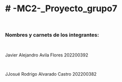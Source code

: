 <h1><strong># -MC2-_Proyecto_grupo7</strong></h1><br>
<h3>Nombres y carnets de los integrantes:</h3><br>
<p>Javier Alejandro Avila Flores 202200392</p><br>
<p>JJosué Rodrigo Alvarado Castro 202200382</p><br>
